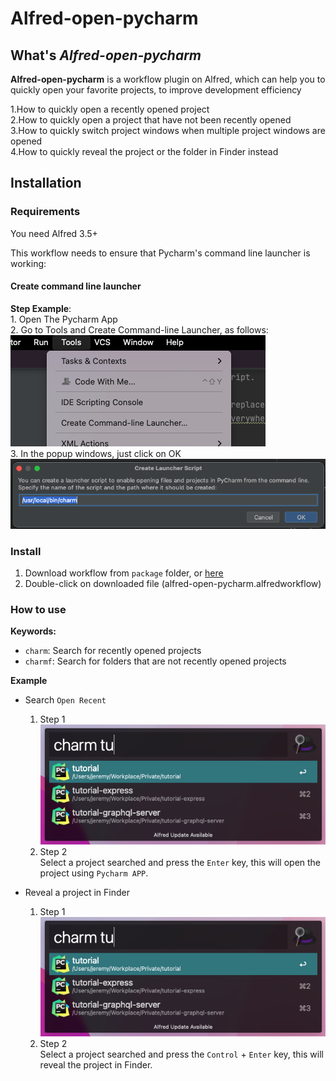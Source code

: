 # Alfred-open-pycharm

## What's *Alfred-open-pycharm*

**Alfred-open-pycharm** is a workflow plugin on Alfred, 
which can help you to quickly open your favorite projects, 
to improve development efficiency

1.How to quickly open a recently opened project    
2.How to quickly open a project that have not been recently opened    
3.How to quickly switch project windows when multiple project windows are opened   
4.How to quickly reveal the project or the folder in Finder instead

## Installation

### Requirements
You need Alfred 3.5+  

This workflow needs to ensure that Pycharm's command line launcher is working:    
#### Create command line launcher
**Step Example**:  
    1. Open The Pycharm App  
    2. Go to Tools and Create Command-line Launcher, as follows:    
    ![pycharm-alfred-workflow-create-cli](./doc/images/create_command_line_launcher.png)    
    3. In the popup windows, just click on OK  
    ![pycharm-alfred-workflow-create-cli](./doc/images/create_command_line_launcher_popup_windows.png) 
    
### Install
1. Download workflow from `package` folder, or [here](./package/alfred-open-pycharm.alfredworkflow?raw=true)
2. Double-click on downloaded file (alfred-open-pycharm.alfredworkflow)

### How to use
**Keywords:**  
- `charm`: Search for recently opened projects
- `charmf`: Search for folders that are not recently opened projects

**Example**   
- Search `Open Recent`   
  1) Step 1    
    ![pycharm-alfred-workflow-create-cli](./doc/images/search_open_recent.png) 
  2) Step 2    
    Select a project searched and press the `Enter` key, this will open the project using `Pycharm APP`.   
    
- Reveal a project in Finder
  1) Step 1    
    ![pycharm-alfred-workflow-create-cli](./doc/images/search_open_recent.png)
  2) Step 2    
  Select a project searched and press the `Control` + `Enter` key, this will reveal the project in Finder. 